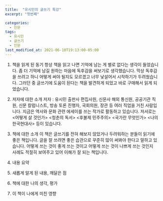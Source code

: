 ```yaml
---
title:  "유시민의 글쓰기 특강"
excerpt: "첫번째"

categories:
  - 인문
tags:
  - 유시민
  - 글쓰기
  - 인문
last_modified_at: 2021-06-10T19:13:00-05:00
---
```


1. 책을 읽게 된 동기
항상 책을 읽고 나면 기억에 남는 게 별로 없다는 생각이 들었습니다.
좀 더 기억에 남길 원하는 마음에 독후감을 써보기로 생각했습니다.
막상 독후감을 쓰려고 하니 어떻게 써야 될지도 모르겠고 너무 낯설어서 시작하기가 두려웠습니다.
그러던 중 글쓰기에 도움이 된다는 책을 발견하게 되었고 바로 구매해서 읽게 되었습니다.

2. 저자에 대한 소개
저자 : 유시민
출판사 편집사원, 신문사 해외 통신원, 공공기관 직원, 신문 칼럼니스트, 방송 토론 진행자, 국회의원, 장관 등 여러 직업을 거친 사람입니다.
지금은 역사와 문화 관련 에세이를 쓰는 작가로 활동하고 있습니다.
저서로는 <어떻게 살 것인가> <청춘의 독서> <후불제 민주주의> <국가란 무엇인가> <나의 한국현대사> 등이 있습니다.

3. 책에 대한 소개
이 책은 글쓰기를 전혀 해보지 않았거나 두려워하는 분들이 읽기에 좋은 책입니다.
글을 잘 쓰려면 좋은 습관으로 꾸준히 많이 써봐야 한다고 말하고 있습니다.
어떻게 쓰는 것이 좋게 쓰는 것이고 어떻게 쓰는 것이 나쁘게 쓰는 것인지 사례도 적절히 보여주고 있어 이해가 잘 되는 책입니다.

5. 내용 요약


7. 새롭게 알게 된 내용, 깨달은 점
8. 책에 대한 나의 생각, 평가
9. 이 책이 나에게 미친 영향

